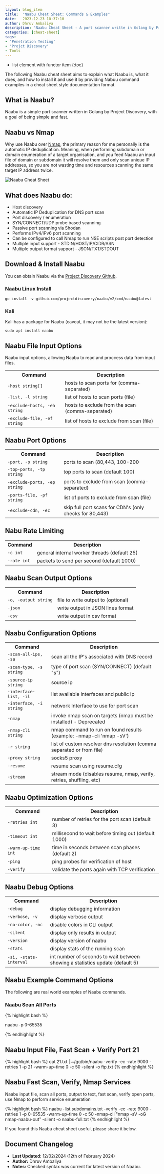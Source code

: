 ```yaml
---
layout: blog_item
title:  "Naabu Cheat Sheet: Commands & Examples"
date:   2023-12-23 10:37:10
author: Dhruv Ambaliya
description: 'Naabu Cheat Sheet - A port scanner writte in Golang by Project Discovery. What is it, and how to use it with command examples.'
categories: [cheat-sheet]
tags:
- 'Penetration Testing'
- 'Projct Discovery'
- Tools
---
```


* list element with functor item
{:toc}

The following Naabu cheat sheet aims to explain what Naabu is, what it does, and how to install it and use it by providing Nabuu command examples in a cheat sheet style documentation format.

## What is Naabu?

Naabu is a simple port scanner written in Golang by Project Discovery, with a goal of being simple and fast.

## Naabu vs Nmap 

Why use Naabu over [Nmap](https://highon.coffee/blog/nmap-cheat-sheet/), the primary reason for me personally is the automatic IP deduplication. Meaning, when performing subdomain or domain enumeration of a target organisation, and you feed Naabu an input file of domain or subdomain it will resolve them and only scan unique IP addresses, so you are not wasting time and resources scanning the same target IP address twice. 

![Naabu Cheat Sheet](/img/naabu-command-cheat-sheet.jpg)

## What does Naabu do:

* Host discovery
* Automatic IP Deduplication for DNS port scan
* Port discovery / enumeration
* SYN/CONNECT/UDP probe based scanning
* Passive port scanning via Shodan
* Performs IPv4/IPv6 port scanning
* Can be configured to call Nmap to run NSE scripts post port detection
* Multiple input support - STDIN/HOST/IP/CIDR/ASN
* Multiple output format support - JSON/TXT/STDOUT

## Download & Install Naabu

You can obtain Naabu via the [Project Discovery Github](https://github.com/projectdiscovery/naabu).  

### Naabu Linux Install 

```
go install -v github.com/projectdiscovery/naabu/v2/cmd/naabu@latest
```

### Kali

Kali has a package for Naabu (caveat, it may not be the latest version):

```
sudo apt install naabu
```


<div class="mobile-side-scroller">
  <h2>Naabu File Input Options</h2>
  <p>Naabu input options, allowing Naabu to read and proccess data from input files. </p>
  <table>
    <tr>
      <th>Command</th>
      <th>Description</th>
    </tr>
    <tr>
      <td><code>-host string[]</code></td>
      <td>hosts to scan ports for (comma-separated)</td>
    </tr>
    <tr>
      <td><code>-list, -l string</code></td>
      <td>list of hosts to scan ports (file)</td>
    </tr>
    <tr>
      <td><code>-exclude-hosts, -eh string</code></td>
      <td>hosts to exclude from the scan (comma-separated)</td>
    </tr>
    <tr>
      <td><code>-exclude-file, -ef string</code></td>
      <td>list of hosts to exclude from scan (file)</td>
    </tr>
  </table>
  <h2>Naabu Port Options</h2>
  <table>
    <tr>
      <th>Command</th>
      <th>Description</th>
    </tr>
    <tr>
      <td><code>-port, -p string</code></td>
      <td>ports to scan (80,443, 100-200</td>
    </tr>
    <tr>
      <td><code>-top-ports, -tp string</code></td>
      <td>top ports to scan (default 100)</td>
    </tr>
    <tr>
      <td><code>-exclude-ports, -ep string</code></td>
      <td>ports to exclude from scan (comma-separated)</td>
    </tr>
    <tr>
      <td><code>-ports-file, -pf string</code></td>
      <td>list of ports to exclude from scan (file)</td>
    </tr>
    <tr>
      <td><code>-exclude-cdn, -ec</code></td>
      <td>skip full port scans for CDN's (only checks for 80,443)</td>
    </tr>
  </table>
  <h2>Nabu Rate Limiting</h2>
  <table>
    <tr>
      <th>Command</th>
      <th>Description</th>
    </tr>
    <tr>
      <td><code>-c int</code></td>
      <td>general internal worker threads (default 25)</td>
    </tr>
    <tr>
      <td><code>-rate int</code></td>
      <td>packets to send per second (default 1000)</td>
    </tr>
  </table>
  <h2>Naabu Scan Output Options</h2>
  <table>
    <tr>
      <th>Command</th>
      <th>Description</th>
    </tr>
    <tr>
      <td><code>-o, -output string</code></td>
      <td>file to write output to (optional)</td>
    </tr>
    <tr>
      <td><code>-json</code></td>
      <td>write output in JSON lines format</td>
    </tr>
    <tr>
      <td><code>-csv</code></td>
      <td>write output in csv format</td>
    </tr>
  </table>
  <h2>Naabu Configuration Options</h2>
  <table>
    <tr>
      <th>Command</th>
      <th>Description</th>
    </tr>
    <tr>
      <td><code>-scan-all-ips, -sa</code></td>
      <td>scan all the IP's associated with DNS record</td>
    </tr>
    <tr>
      <td><code>-scan-type, -s string</code></td>
      <td>type of port scan (SYN/CONNECT) (default "s")</td>
    </tr>
    <tr>
      <td><code>-source-ip string</code></td>
      <td>source ip</td>
    </tr>
    <tr>
      <td><code>-interface-list, -il</code></td>
      <td>list available interfaces and public ip</td>
    </tr>
    <tr>
      <td><code>-interface, -i string</code></td>
      <td>network Interface to use for port scan</td>
    </tr>
    <tr>
      <td><code>-nmap</code></td>
      <td>invoke nmap scan on targets (nmap must be installed) - Deprecated</td>
    </tr>
    <tr>
      <td><code>-nmap-cli string</code></td>
      <td>nmap command to run on found results (example: -nmap-cli 'nmap -sV')</td>
    </tr>
    <tr>
      <td><code>-r string</code></td>
      <td>list of custom resolver dns resolution (comma separated or from file)</td>
    </tr>
    <tr>
      <td><code>-proxy string</code></td>
      <td>socks5 proxy</td>
    </tr>
    <tr>
      <td><code>-resume</code></td>
      <td>resume scan using resume.cfg</td>
    </tr>
    <tr>
      <td><code>-stream</code></td>
      <td>stream mode (disables resume, nmap, verify, retries, shuffling, etc)</td>
    </tr>
  </table>
  <h2>Naabu Optimization Options</h2>
  <table>
    <tr>
      <th>Command</th>
      <th>Description</th>
    </tr>
    <tr>
      <td><code>-retries int</code></td>
      <td>number of retries for the port scan (default 3)</td>
    </tr>
    <tr>
      <td><code>-timeout int</code></td>
      <td>millisecond to wait before timing out (default 1000)</td>
    </tr>
    <tr>
      <td><code>-warm-up-time int</code></td>
      <td>time in seconds between scan phases (default 2)</td>
    </tr>
    <tr>
      <td><code>-ping</code></td>
      <td>ping probes for verification of host</td>
    </tr>
    <tr>
      <td><code>-verify</code></td>
      <td>validate the ports again with TCP verification</td>
    </tr>
  </table>
  <h2>Naabu Debug Options</h2>
  <table>
    <tr>
      <th>Command</th>
      <th>Description</th>
    </tr>
    <tr>
      <td><code>-debug</code></td>
      <td>display debugging information</td>
    </tr>
    <tr>
      <td><code>-verbose, -v</code></td>
      <td>display verbose output</td>
    </tr>
    <tr>
      <td><code>-no-color, -nc</code></td>
      <td>disable colors in CLI output</td>
    </tr>
    <tr>
      <td><code>-silent</code></td>
      <td>display only results in output</td>
    </tr>
    <tr>
      <td><code>-version</code></td>
      <td>display version of naabu</td>
    </tr>
    <tr>
      <td><code>-stats</code></td>
      <td>display stats of the running scan</td>
    </tr>
    <tr>
      <td><code>-si, -stats-interval</code></td>
      <td>int number of seconds to wait between showing a statistics update (default 5)</td>
    </tr>
  </table>
</div>


## Naabu Example Command Options

The following are real world examples of Naabu commands.

### Naabu Scan All Ports

{% highlight bash %}

naabu -p 0-65535

{% endhighlight %}

## Naabu Input File, Fast Scan + Verify Port 21

{% highlight bash %}
cat 21.txt | ~/go/bin/naabu -verify -ec -rate 9000 -retries 1 -p 21 -warm-up-time 0 -c 50 -silent -o ftp.txt
{% endhighlight %}

## Naabu Fast Scan, Verify, Nmap Services 

Naabu input file, scan all ports, output to text, fast scan, verify open ports, use Nmap to perform service enumeration 

{% highlight bash %}
naabu -list subdomains.txt -verify -ec -rate 9000 -retries 1 -p 0-65535 -warm-up-time 0 -c 50 -nmap-cli "nmap -sV -oG nmap-naabu-out" -silent -o naabu-full.txt
{% endhighlight %}

If you found this Naabu cheat sheet useful, please share it below. 

## Document Changelog 

- **Last Updated:** 12/02/2024 (12th of February 2024)
- **Author:** Dhruv Ambaliya 
- **Notes:** Checked syntax was current for latest version of Naabu. 
